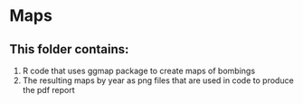 # Maps

## This folder contains:
1. R code that uses ggmap package to create maps of bombings
2. The resulting maps by year as png files that are used in code to produce the pdf report

